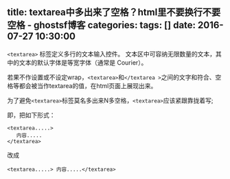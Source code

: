 title: textarea中多出来了空格？html里不要换行不要空格 - ghostsf博客
categories: 
tags: []
date: 2016-07-27 10:30:00
---
`<textarea>` 标签定义多行的文本输入控件。
文本区中可容纳无限数量的文本，其中的文本的默认字体是等宽字体（通常是 Courier）。

若果不作设置或不设定wrap，`<textarea>`和`</textarea >`之间的文字和符合、空格等都会被当作textarea的值，在html页面上展现出来。

为了避免`<textarea>`标签莫名多出来N多空格，`<textarea>`应该紧跟靠拢着写;

即，把如下形式：

    <textarea.....>   
       内容.....   
    </textarea>   

改成

    <textarea.....> 内容.....</textarea>   
